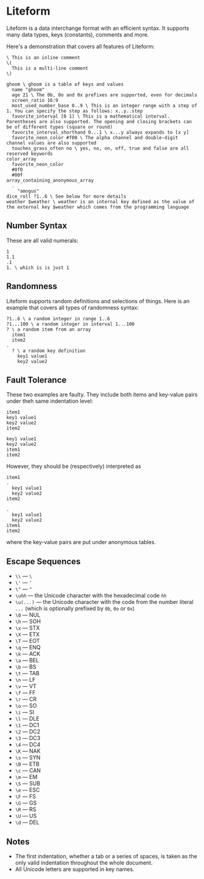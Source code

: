 # Liteform

Liteform is a data interchange format with an efficient syntax. It supports many data types, keys (constants), comments and more.

Here's a demonstration that covers all features of Liteform:

```lf
\ This is an inline comment
\(
  This is a multi-line comment
\)

ghoom \ ghoom is a table of keys and values
  name "ghoom"
  age 21 \ The 0b, 0o and 0x prefixes are supported, even for decimals
  screen_ratio 16:9
  most_used_number_base 0..9 \ This is an integer range with a step of 1. You can specify the step as follows: x..y..step
  favorite_interval [0 1] \ This is a mathematical interval. Parentheses are also supported. The opening and closing brackets can be of different types (square or round)
  favorite_interval_shorthand 0...1 \ x...y always expands to [x y]
  favorite_neon_color #f00 \ The alpha channel and double-digit channel values are also supported
  touches_grass_often no \ yes, no, on, off, true and false are all reserved keywords
color_array
  favorite_neon_color
  #0f0
  #00f
array_containing_anonymous_array
  .
    "amogus"
dice_roll ?1..6 \ See below for more details
weather $weather \ weather is an internal key defined as the value of the external key $weather which comes from the programming language
```

## Number Syntax

These are all valid numerals:

```lf
1
1.1
.1
1. \ which is is just 1
```

## Randomness

Liteform supports random definitions and selections of things. Here is an example that covers all types of randomness syntax:

```lf
?1..6 \ a random integer in range 1..6
?1...100 \ a random integer in interval 1...100
? \ a random item from an array
  item1
  item2
.
  ? \ a random key definition
    key1 value1
    key2 value2
```

## Fault Tolerance

These two examples are faulty. They include both items and key-value pairs under theh same indentation level:

```lf
item1
key1 value1
key2 value2
item2
```

```lf
key1 value1
key2 value2
item1
item2
```

However, they should be (respectively) interpreted as

```lf
item1
.
  key1 value1
  key2 value2
item2
```

```lf
.
  key1 value1
  key2 value2
item1
item2
```

where the key-value pairs are put under anonymous tables.

## Escape Sequences

* `\\` — `\`
* `\'` — `'`
* `\"` — `"`
* `\u`*`hh`* — the Unicode character with the hexadecimal code *`hh`*
* `\u(`*`...`*`)` — the Unicode character with the code from the number literal *`...`* (which is optionally prefixed by `0b`, `0o` or `0x`)
* `\0` — NUL
* `\h` — SOH
* `\x` — STX
* `\X` — ETX
* `\T` — EOT
* `\q` — ENQ
* `\k` — ACK
* `\a` — BEL
* `\b` — BS
* `\t` — TAB
* `\n` — LF
* `\v` — VT
* `\f` — FF
* `\r` — CR
* `\o` — SO
* `\i` — SI
* `\l` — DLE
* `\1` — DC1
* `\2` — DC2
* `\3` — DC3
* `\4` — DC4
* `\K` — NAK
* `\s` — SYN
* `\B` — ETB
* `\c` — CAN
* `\m` — EM
* `\S` — SUB
* `\e` — ESC
* `\F` — FS
* `\G` — GS
* `\R` — RS
* `\U` — US
* `\d` — DEL

## Notes

* The first indentation, whether a tab or a series of spaces, is taken as the only valid indentation throughout the whole document.
* All Unicode letters are supported in key names.
